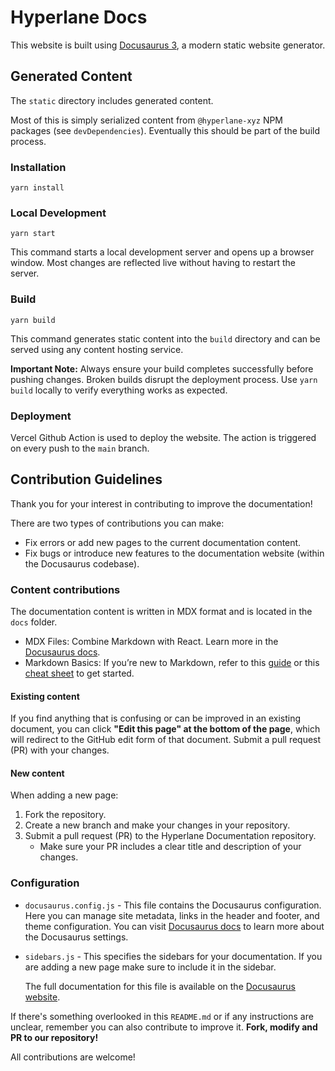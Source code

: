 # Hyperlane Docs

This website is built using [Docusaurus 3](https://docusaurus.io/), a modern static website generator.

## Generated Content

The `static` directory includes generated content.

Most of this is simply serialized content from `@hyperlane-xyz` NPM packages (see `devDependencies`). Eventually this should be part of the build process.

### Installation

```
yarn install
```

### Local Development

```
yarn start
```

This command starts a local development server and opens up a browser window. Most changes are reflected live without having to restart the server.

### Build

```
yarn build
```

This command generates static content into the `build` directory and can be served using any content hosting service.

**Important Note:** Always ensure your build completes successfully before pushing changes. Broken builds disrupt the deployment process. Use `yarn build` locally to verify everything works as expected.

### Deployment

Vercel Github Action is used to deploy the website. The action is triggered on every push to the `main` branch.

## Contribution Guidelines

Thank you for your interest in contributing to improve the documentation!

There are two types of contributions you can make:

- Fix errors or add new pages to the current documentation content.
- Fix bugs or introduce new features to the documentation website (within the Docusaurus codebase).

### Content contributions

The documentation content is written in MDX format and is located in the `docs` folder.

- MDX Files: Combine Markdown with React. Learn more in the [Docusaurus docs](https://docusaurus.io/docs/markdown-features/react).
- Markdown Basics: If you’re new to Markdown, refer to this [guide](https://guides.github.com/features/mastering-markdown/) or this [cheat sheet](https://www.markdownguide.org/cheat-sheet/) to get started.

#### Existing content

If you find anything that is confusing or can be improved in an existing document, you can click **"Edit this page" at the bottom of the page**, which will redirect to the GitHub edit form of that document. Submit a pull request (PR) with your changes.

#### New content

When adding a new page:

1. Fork the repository.
2. Create a new branch and make your changes in your repository.
3. Submit a pull request (PR) to the Hyperlane Documentation repository.
   - Make sure your PR includes a clear title and description of your changes.

### Configuration

- `docusaurus.config.js` - This file contains the Docusaurus configuration. Here you can manage site metadata, links in the header and footer, and theme configuration. You can visit [Docusaurus docs](https://docusaurus.io/docs/configuration) to learn more about the Docusaurus settings.
- `sidebars.js` - This specifies the sidebars for your documentation. If you are adding a new page make sure to include it in the sidebar.

  The full documentation for this file is available on the [Docusaurus website](https://docusaurus.io/docs/sidebar).

If there's something overlooked in this `README.md` or if any instructions are unclear, remember you can also contribute to improve it. **Fork, modify and PR to our repository!**

All contributions are welcome!
